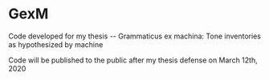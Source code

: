 # GexM
Code developed for my thesis -- Grammaticus ex machina: Tone inventories as hypothesized by machine

Code will be published to the public after my thesis defense on March 12th, 2020
